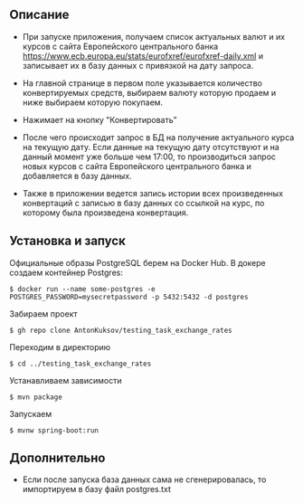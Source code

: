 ## Описание
* При запуске приложения, получаем список актуальных валют и их курсов с сайта Европейского центрального банка https://www.ecb.europa.eu/stats/eurofxref/eurofxref-daily.xml и записывает их в базу данных с привязкой на дату запроса.

* На главной странице в первом поле указывается количество конвертируемых средств, выбираем валюту которую продаем и ниже выбираем которую покупаем.
* Нажимает на кнопку "Конвертировать”
* После чего происходит запрос в БД на получение актуального курса на текущую дату. Если данные на текущую дату отсутствуют и на данный момент уже больше чем 17:00, то производиться запрос новых курсов с сайта Европейского центрального банка и добавляется в базу данных. 
* Также в приложении ведется запись истории всех произведенных конвертаций с записью в базу данных со ссылкой на курс, по которому была произведена конвертация.

## Установка и запуск

Официальные образы PostgreSQL берем на Docker Hub. В докере создаем контейнер Postgres:
```
$ docker run --name some-postgres -e POSTGRES_PASSWORD=mysecretpassword -p 5432:5432 -d postgres
```
Забираем проект
```
$ gh repo clone AntonKuksov/testing_task_exchange_rates
```
Переходим в директорию
```
$ cd ../testing_task_exchange_rates
```
Устанавливаем зависимости
```
$ mvn package
```
Запускаем
```
$ mvnw spring-boot:run
```
## Дополнительно
* Если после запуска база данных сама не сгенерировалась, то импортируем в базу файл postgres.txt
